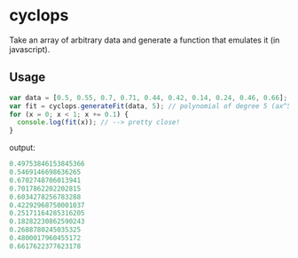 # cyclops

Take an array of arbitrary data and generate a function that emulates it (in javascript).

## Usage

```js
var data = [0.5, 0.55, 0.7, 0.71, 0.44, 0.42, 0.14, 0.24, 0.46, 0.66];
var fit = cyclops.generateFit(data, 5); // polynomial of degree 5 (ax^5 + bx^4 + cx^3 + dx^2 + ex + f)
for (x = 0; x < 1; x += 0.1) {
  console.log(fit(x)); // --> pretty close!
}
```

output:

```js
0.49753846153845366
0.5469146698636265
0.6702748706013941
0.7017862202202815
0.6034278256783288
0.42292968750001037
0.25171164285316205
0.18282230862590243
0.2688780245035325
0.4800017960455172
0.6617622377623178
```